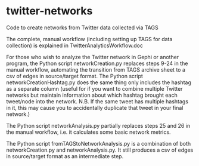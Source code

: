 # twitter-networks
Code to create networks from Twitter data collected via TAGS

The complete, manual workflow (including setting up TAGS for data collection) is explained in TwitterAnalyticsWorkflow.doc

For those who wish to analyze the Twitter network in Gephi or another program, the Python script networkCreation.py replaces steps 9-24 in the manual workflow, automating the transition from TAGS archive sheet to a csv of edges in source/target format.
The Python script networkCreationHashtag.py does the same thing only includes the hashtag as a separate column (useful for if you want to combine multiple Twitter networks but maintain information about which hashtag brought each tweet/node into the network. N.B. If the same tweet has multiple hashtags in it, this may cause you to accidentally duplicate that tweet in your final network.)

The Python script networkAnalysis.py partially replaces steps 25 and 26 in the manual workflow, i.e. it calculates some basic network metrics.

The Python script fromTAGStoNetworkAnalysis.py is a combination of both networkCreation.py and networkAnalysis.py. It still produces a csv of edges in source/target format as an intermediate step.